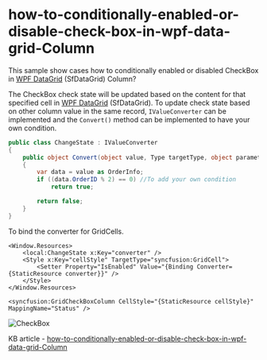 # how-to-conditionally-enabled-or-disable-check-box-in-wpf-data-grid-Column

This sample show cases how to conditionally enabled or disabled CheckBox in [WPF DataGrid](https://www.syncfusion.com/wpf-ui-controls/datagrid) (SfDataGrid) Column?

The CheckBox check state will be updated based on the content for that specified cell in [WPF DataGrid](https://www.syncfusion.com/wpf-ui-controls/datagrid) (SfDataGrid). To update check state based on other column value in the same record, `IValueConverter` can be implemented and the `Convert()` method can be implemented to have your own condition.

```C#
public class ChangeState : IValueConverter
{
    public object Convert(object value, Type targetType, object parameter, System.Globalization.CultureInfo culture)
    {
        var data = value as OrderInfo;
        if ((data.OrderID % 2) == 0) //To add your own condition
            return true;

        return false;
    }
}
```
To bind the converter for GridCells.
```xaml
<Window.Resources>
    <local:ChangeState x:Key="converter" />
    <Style x:Key="cellStyle" TargetType="syncfusion:GridCell">
        <Setter Property="IsEnabled" Value="{Binding Converter={StaticResource converter}}" />
    </Style>
</Window.Resources>

<syncfusion:GridCheckBoxColumn CellStyle="{StaticResource cellStyle}" MappingName="Status" />
```
![CheckBox](CheckBox.png)

KB article - [how-to-conditionally-enabled-or-disable-check-box-in-wpf-data-grid-Column](https://www.syncfusion.com/kb/11996/how-to-conditionally-enabled-or-disable-checkbox-in-wpf-datagrid-sfdatagrid-column)
